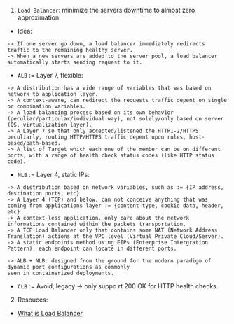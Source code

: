 1. `Load Balancer`: minimize the servers downtime to almost zero approximation:

- Idea:

```
-> If one server go down, a load balancer immediately redirects traffic to the remaining healthy server.
-> When a new servers are added to the server pool, a load balancer automatically starts sending request to it.
```

- `ALB` := Layer 7, flexible:

```
-> A distribution has a wide range of variables that was based on network to application layer.
-> A context-aware, can redirect the requests traffic depent on single or combination variables.
-> A load balancing process based on its own behavior (peculiar/particular/individual way), not solely/only based on server (OS, virtualization layer).
-> A Layer 7 so that only accepted/listened the HTTP1-2/HTTPS peculiarly, routing HTTP/HTTPS traffic depent upon rules, host-based/path-based.
-> A list of Target which each one of the member can be on different ports, with a range of health check status codes (like HTTP status code).
```

- `NLB` := Layer 4, static IPs:

```
-> A distribution based on network variables, such as := {IP address, destination ports, etc}
-> A Layer 4 (TCP) and below, can not conceive anything that was coming from applications layer := {content-type, cookie data, header, etc}
-> A context-less application, only care about the network informations contained within the packets transportation.
-> A TCP Load Balancer only that contains some NAT (Network Address Translation) actions at the VPC level (Virtual Private Cloud/Server).
-> A static endpoints method using EIPs (Enterprise Intergration Pattern), each endpoint can locate in different ports.
```

```
-> ALB + NLB: designed from the ground for the modern paradigm of dynamic port configurations as commonly
seen in containerized deployments.
```

- `CLB` := Avoid, legacy -> only suppo rt 200 OK for HTTP health checks.


2. Resouces:

- [What is Load Balancer](https://www.loadbalancer.org/blog/what-is-a-load-balancer/)
